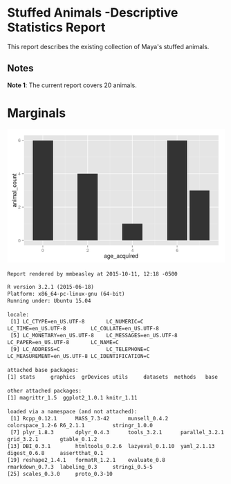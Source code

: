 # Stuffed Animals -Descriptive Statistics Report

This report describes the existing collection of Maya's stuffed animals.

<!--  Set the working directory to the repository's base directory; this assumes the report is nested inside of two directories.-->


<!-- Set the report-wide options, and point to the external code file. -->


<!-- Load the sources.  Suppress the output when loading sources. --> 


<!-- Load 'sourced' R files.  Suppress the output when loading packages. --> 


<!-- Load any global functions and variables declared in the R file.  Suppress the output. --> 


<!-- Declare any global functions specific to a Rmd output.  Suppress the output. --> 


<!-- Load the datasets.   -->


<!-- Tweak the datasets.   -->


## Notes

**Note 1**: The current report covers 20 animals.


# Marginals
![](figure_raw/marginals-1.png) 


```
Report rendered by mmbeasley at 2015-10-11, 12:18 -0500
```

```
R version 3.2.1 (2015-06-18)
Platform: x86_64-pc-linux-gnu (64-bit)
Running under: Ubuntu 15.04

locale:
 [1] LC_CTYPE=en_US.UTF-8       LC_NUMERIC=C               LC_TIME=en_US.UTF-8        LC_COLLATE=en_US.UTF-8    
 [5] LC_MONETARY=en_US.UTF-8    LC_MESSAGES=en_US.UTF-8    LC_PAPER=en_US.UTF-8       LC_NAME=C                 
 [9] LC_ADDRESS=C               LC_TELEPHONE=C             LC_MEASUREMENT=en_US.UTF-8 LC_IDENTIFICATION=C       

attached base packages:
[1] stats     graphics  grDevices utils     datasets  methods   base     

other attached packages:
[1] magrittr_1.5  ggplot2_1.0.1 knitr_1.11   

loaded via a namespace (and not attached):
 [1] Rcpp_0.12.1      MASS_7.3-42      munsell_0.4.2    colorspace_1.2-6 R6_2.1.1         stringr_1.0.0   
 [7] plyr_1.8.3       dplyr_0.4.3      tools_3.2.1      parallel_3.2.1   grid_3.2.1       gtable_0.1.2    
[13] DBI_0.3.1        htmltools_0.2.6  lazyeval_0.1.10  yaml_2.1.13      digest_0.6.8     assertthat_0.1  
[19] reshape2_1.4.1   formatR_1.2.1    evaluate_0.8     rmarkdown_0.7.3  labeling_0.3     stringi_0.5-5   
[25] scales_0.3.0     proto_0.3-10    
```
